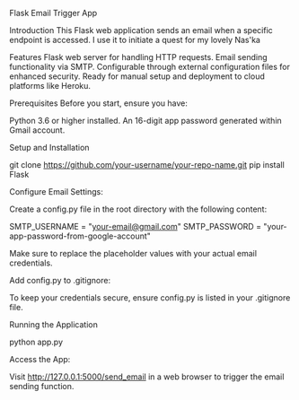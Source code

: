 Flask Email Trigger App

Introduction
This Flask web application sends an email when a specific endpoint is accessed. I use it to initiate a quest for my lovely Nas'ka

Features
Flask web server for handling HTTP requests.
Email sending functionality via SMTP.
Configurable through external configuration files for enhanced security.
Ready for manual setup and deployment to cloud platforms like Heroku.

Prerequisites
Before you start, ensure you have:

Python 3.6 or higher installed.
An 16-digit app password generated within Gmail account.

Setup and Installation

git clone https://github.com/your-username/your-repo-name.git
pip install Flask

Configure Email Settings:

Create a config.py file in the root directory with the following content:

SMTP_USERNAME = "your-email@gmail.com"
SMTP_PASSWORD = "your-app-password-from-google-account"

Make sure to replace the placeholder values with your actual email credentials.

Add config.py to .gitignore:

To keep your credentials secure, ensure config.py is listed in your .gitignore file.

Running the Application

python app.py

Access the App:

Visit http://127.0.0.1:5000/send_email in a web browser to trigger the email sending function.

